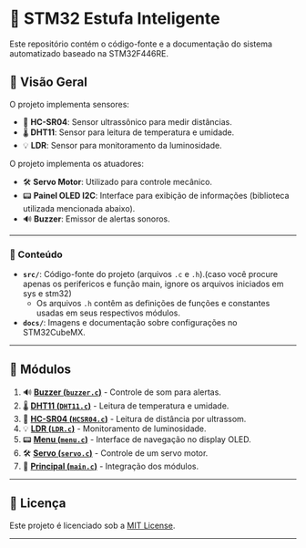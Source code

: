 # 🌱 STM32 Estufa Inteligente

Este repositório contém o código-fonte e a documentação do sistema automatizado baseado na STM32F446RE.

## 🌟 Visão Geral
O projeto implementa sensores:
- 📏 **HC-SR04**: Sensor ultrassônico para medir distâncias.
- 🌡️ **DHT11**: Sensor para leitura de temperatura e umidade.
- 💡 **LDR**: Sensor para monitoramento da luminosidade.

O projeto implementa os atuadores:
- 🛠️ **Servo Motor**: Utilizado para controle mecânico.
- 📟 **Painel OLED I2C**: Interface para exibição de informações (biblioteca utilizada mencionada abaixo).
- 🔊 **Buzzer**: Emissor de alertas sonoros.

---

### 📂 Conteúdo
- **`src/`**: Código-fonte do projeto (arquivos `.c` e `.h`).(caso você procure apenas os perifericos e função main, ignore os arquivos iniciados em sys e stm32)
  - Os arquivos `.h` contêm as definições de funções e constantes usadas em seus respectivos módulos.
- **`docs/`**: Imagens e documentação sobre configurações no STM32CubeMX.

---

## 📜 Módulos
1. 🔊 [**Buzzer (`buzzer.c`)**](scr/buzzer.c) - Controle de som para alertas.
2. 🌡️ [**DHT11 (`DHT11.c`)**](scr/DHT11.c) - Leitura de temperatura e umidade.
3. 📏 [**HC-SR04 (`HCSR04.c`)**](scr/HCSR04.c) - Leitura de distância por ultrassom.
4. 💡 [**LDR (`LDR.c`)**](scr/LDR.c) - Monitoramento de luminosidade.
5. 📟 [**Menu (`menu.c`)**](scr/menu.c) - Interface de navegação no display OLED.
6. 🛠️ [**Servo (`servo.c`)**](scr/servo.c) - Controle de um servo motor.
7. 🧠 [**Principal (`main.c`)**](scr/main.c) - Integração dos módulos.

---

## 📜 Licença
Este projeto é licenciado sob a [MIT License](https://opensource.org/licenses/MIT).
****
